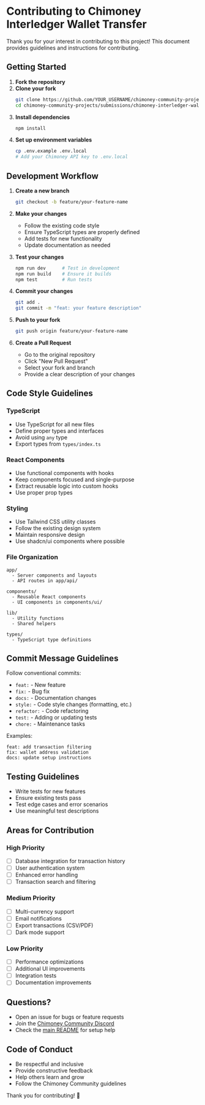 # Contributing to Chimoney Interledger Wallet Transfer

Thank you for your interest in contributing to this project! This document provides guidelines and instructions for contributing.

## Getting Started

1. **Fork the repository**
2. **Clone your fork**
   ```bash
   git clone https://github.com/YOUR_USERNAME/chimoney-community-projects.git
   cd chimoney-community-projects/submissions/chimoney-interledger-wallet-transfer
   ```
3. **Install dependencies**
   ```bash
   npm install
   ```
4. **Set up environment variables**
   ```bash
   cp .env.example .env.local
   # Add your Chimoney API key to .env.local
   ```

## Development Workflow

1. **Create a new branch**
   ```bash
   git checkout -b feature/your-feature-name
   ```

2. **Make your changes**
   - Follow the existing code style
   - Ensure TypeScript types are properly defined
   - Add tests for new functionality
   - Update documentation as needed

3. **Test your changes**
   ```bash
   npm run dev      # Test in development
   npm run build    # Ensure it builds
   npm test         # Run tests
   ```

4. **Commit your changes**
   ```bash
   git add .
   git commit -m "feat: your feature description"
   ```

5. **Push to your fork**
   ```bash
   git push origin feature/your-feature-name
   ```

6. **Create a Pull Request**
   - Go to the original repository
   - Click "New Pull Request"
   - Select your fork and branch
   - Provide a clear description of your changes

## Code Style Guidelines

### TypeScript
- Use TypeScript for all new files
- Define proper types and interfaces
- Avoid using `any` type
- Export types from `types/index.ts`

### React Components
- Use functional components with hooks
- Keep components focused and single-purpose
- Extract reusable logic into custom hooks
- Use proper prop types

### Styling
- Use Tailwind CSS utility classes
- Follow the existing design system
- Maintain responsive design
- Use shadcn/ui components where possible

### File Organization
```
app/
  - Server components and layouts
  - API routes in app/api/

components/
  - Reusable React components
  - UI components in components/ui/

lib/
  - Utility functions
  - Shared helpers

types/
  - TypeScript type definitions
```

## Commit Message Guidelines

Follow conventional commits:

- `feat:` - New feature
- `fix:` - Bug fix
- `docs:` - Documentation changes
- `style:` - Code style changes (formatting, etc.)
- `refactor:` - Code refactoring
- `test:` - Adding or updating tests
- `chore:` - Maintenance tasks

Examples:
```
feat: add transaction filtering
fix: wallet address validation
docs: update setup instructions
```

## Testing Guidelines

- Write tests for new features
- Ensure existing tests pass
- Test edge cases and error scenarios
- Use meaningful test descriptions

## Areas for Contribution

### High Priority
- [ ] Database integration for transaction history
- [ ] User authentication system
- [ ] Enhanced error handling
- [ ] Transaction search and filtering

### Medium Priority
- [ ] Multi-currency support
- [ ] Email notifications
- [ ] Export transactions (CSV/PDF)
- [ ] Dark mode support

### Low Priority
- [ ] Performance optimizations
- [ ] Additional UI improvements
- [ ] Integration tests
- [ ] Documentation improvements

## Questions?

- Open an issue for bugs or feature requests
- Join the [Chimoney Community Discord](https://discord.gg/chimoney)
- Check the [main README](./README.md) for setup help

## Code of Conduct

- Be respectful and inclusive
- Provide constructive feedback
- Help others learn and grow
- Follow the Chimoney Community guidelines

Thank you for contributing! 🎉
